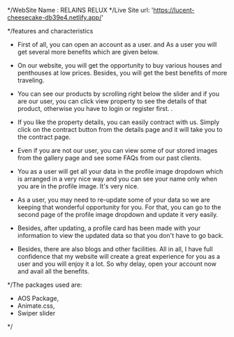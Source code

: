 */WebSite Name : RELAINS RELUX
*/Live Site url: 'https://lucent-cheesecake-db39e4.netlify.app/'

*/features and characteristics
* First of all, you can open an account as a user. and As a user you will get several more benefits which are given below.

* On our website, you will get the opportunity to buy various houses and penthouses at low prices. Besides, you will get the best benefits of more traveling.

* You can see our products by scrolling right below the slider and if you are our user, you can click view property to see the details of that product, otherwise you have to login or register first. .

* If you like the property details, you can easily contract with us. Simply click on the contract button from the details page and it will take you to the contract page.

* Even if you are not our user, you can view some of our stored images from the gallery page and see some FAQs from our past clients.

* You as a user will get all your data in the profile image dropdown which is arranged in a very nice way and you can see your name only when you are in the profile image. It's very nice.

* As a user, you may need to re-update some of your data so we are keeping that wonderful opportunity for you. For that, you can go to the second page of the profile image dropdown and update it very easily.

* Besides, after updating, a profile card has been made with your information to view the updated data so that you don't have to go back.

* Besides, there are also blogs and other facilities. All in all, I have full confidence that my website will create a great experience for you as a user and you will enjoy it a lot. So why delay, open your account now and avail all the benefits. 

*/The packages used are:
*  AOS Package,
*  Animate.css,
*  Swiper slider

*/